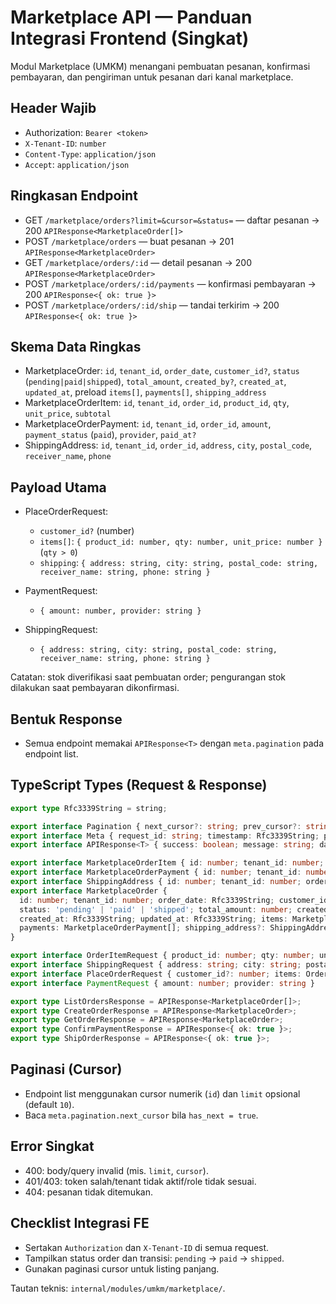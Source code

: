 # Marketplace API — Panduan Integrasi Frontend (Singkat)

Modul Marketplace (UMKM) menangani pembuatan pesanan, konfirmasi pembayaran, dan pengiriman untuk pesanan dari kanal marketplace.

## Header Wajib

- Authorization: `Bearer <token>`
- `X-Tenant-ID`: `number`
- `Content-Type`: `application/json`
- `Accept`: `application/json`

## Ringkasan Endpoint

- GET `/marketplace/orders?limit=&cursor=&status=` — daftar pesanan → 200 `APIResponse<MarketplaceOrder[]>`
- POST `/marketplace/orders` — buat pesanan → 201 `APIResponse<MarketplaceOrder>`
- GET `/marketplace/orders/:id` — detail pesanan → 200 `APIResponse<MarketplaceOrder>`
- POST `/marketplace/orders/:id/payments` — konfirmasi pembayaran → 200 `APIResponse<{ ok: true }>`
- POST `/marketplace/orders/:id/ship` — tandai terkirim → 200 `APIResponse<{ ok: true }>`

## Skema Data Ringkas

- MarketplaceOrder: `id`, `tenant_id`, `order_date`, `customer_id?`, `status` (`pending|paid|shipped`), `total_amount`, `created_by?`, `created_at`, `updated_at`, preload `items[]`, `payments[]`, `shipping_address`
- MarketplaceOrderItem: `id`, `tenant_id`, `order_id`, `product_id`, `qty`, `unit_price`, `subtotal`
- MarketplaceOrderPayment: `id`, `tenant_id`, `order_id`, `amount`, `payment_status` (`paid`), `provider`, `paid_at?`
- ShippingAddress: `id`, `tenant_id`, `order_id`, `address`, `city`, `postal_code`, `receiver_name`, `phone`

## Payload Utama

- PlaceOrderRequest:
  - `customer_id?` (number)
  - `items[]`: `{ product_id: number, qty: number, unit_price: number }` (`qty > 0`)
  - `shipping`: `{ address: string, city: string, postal_code: string, receiver_name: string, phone: string }`

- PaymentRequest:
  - `{ amount: number, provider: string }`

- ShippingRequest:
  - `{ address: string, city: string, postal_code: string, receiver_name: string, phone: string }`

Catatan: stok diverifikasi saat pembuatan order; pengurangan stok dilakukan saat pembayaran dikonfirmasi.

## Bentuk Response

- Semua endpoint memakai `APIResponse<T>` dengan `meta.pagination` pada endpoint list.

## TypeScript Types (Request & Response)

```ts
export type Rfc3339String = string;

export interface Pagination { next_cursor?: string; prev_cursor?: string; has_next: boolean; has_prev: boolean; limit: number }
export interface Meta { request_id: string; timestamp: Rfc3339String; pagination?: Pagination }
export interface APIResponse<T> { success: boolean; message: string; data: T | null; meta: Meta; errors: Record<string, string[]> | null }

export interface MarketplaceOrderItem { id: number; tenant_id: number; order_id: number; product_id: number; qty: number; unit_price: number; subtotal: number }
export interface MarketplaceOrderPayment { id: number; tenant_id: number; order_id: number; amount: number; payment_status: 'paid'; provider: string; paid_at?: Rfc3339String }
export interface ShippingAddress { id: number; tenant_id: number; order_id: number; address: string; city: string; postal_code: string; receiver_name: string; phone: string }
export interface MarketplaceOrder {
  id: number; tenant_id: number; order_date: Rfc3339String; customer_id?: number;
  status: 'pending' | 'paid' | 'shipped'; total_amount: number; created_by?: number;
  created_at: Rfc3339String; updated_at: Rfc3339String; items: MarketplaceOrderItem[];
  payments: MarketplaceOrderPayment[]; shipping_address?: ShippingAddress;
}

export interface OrderItemRequest { product_id: number; qty: number; unit_price: number }
export interface ShippingRequest { address: string; city: string; postal_code: string; receiver_name: string; phone: string }
export interface PlaceOrderRequest { customer_id?: number; items: OrderItemRequest[]; shipping: ShippingRequest }
export interface PaymentRequest { amount: number; provider: string }

export type ListOrdersResponse = APIResponse<MarketplaceOrder[]>;
export type CreateOrderResponse = APIResponse<MarketplaceOrder>;
export type GetOrderResponse = APIResponse<MarketplaceOrder>;
export type ConfirmPaymentResponse = APIResponse<{ ok: true }>;
export type ShipOrderResponse = APIResponse<{ ok: true }>;
```

## Paginasi (Cursor)

- Endpoint list menggunakan cursor numerik (`id`) dan `limit` opsional (default `10`).
- Baca `meta.pagination.next_cursor` bila `has_next = true`.

## Error Singkat

- 400: body/query invalid (mis. `limit`, `cursor`).
- 401/403: token salah/tenant tidak aktif/role tidak sesuai.
- 404: pesanan tidak ditemukan.

## Checklist Integrasi FE

- Sertakan `Authorization` dan `X-Tenant-ID` di semua request.
- Tampilkan status order dan transisi: `pending` → `paid` → `shipped`.
- Gunakan paginasi cursor untuk listing panjang.

Tautan teknis: `internal/modules/umkm/marketplace/`.
